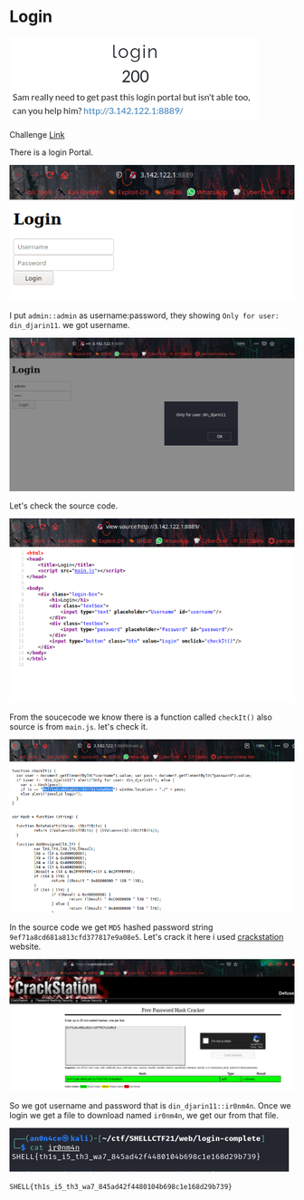 # Login

![](img/chal.png)

Challenge [Link](http://3.142.122.1:8889/)

There is a login Portal.

![](img/1.png)

I put `admin::admin` as username:password, they showing `Only for user: din_djarin11`. we got username.

![](img/0.png)

Let's check the source code.

![](img/02.png)

From the soucecode we know there is a function called `checkIt()` also source is from `main.js`. let's check it.

![](img/2.png)

In the source code we get `MD5` hashed password string `9ef71a8cd681a813cfd377817e9a08e5`. Let's crack it here i used [crackstation](https://crackstation.net/) website.

![](img/3.png)

So we got username and password that is `din_djarin11::ir0nm4n`. Once we login we get a file to download named `ir0nm4n`, we get our from that file.

![](img/flag.png)

```SHELL{th1s_i5_th3_wa7_845ad42f4480104b698c1e168d29b739}```
